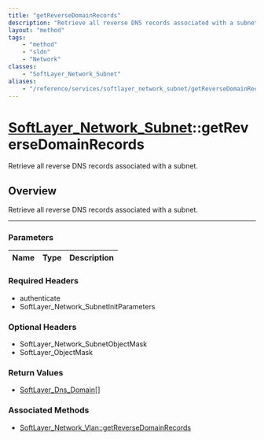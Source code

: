 ```yaml
---
title: "getReverseDomainRecords"
description: "Retrieve all reverse DNS records associated with a subnet."
layout: "method"
tags:
    - "method"
    - "sldn"
    - "Network"
classes:
    - "SoftLayer_Network_Subnet"
aliases:
    - "/reference/services/softlayer_network_subnet/getReverseDomainRecords"
---
```

# [SoftLayer_Network_Subnet](/reference/services/SoftLayer_Network_Subnet)::getReverseDomainRecords


Retrieve all reverse DNS records associated with a subnet.


## Overview 
Retrieve all reverse DNS records associated with a subnet. 

-----

### Parameters 
|Name | Type | Description |
| --- | --- | --- |


### Required Headers
* authenticate
* SoftLayer_Network_SubnetInitParameters


### Optional Headers
* SoftLayer_Network_SubnetObjectMask
* SoftLayer_ObjectMask

### Return Values
* <a href='/reference/datatypes/SoftLayer_Dns_Domain'>SoftLayer_Dns_Domain[] </a>


### Associated Methods

*  [SoftLayer_Network_Vlan::getReverseDomainRecords](/reference/services/SoftLayer_Network_Vlan/getReverseDomainRecords )




